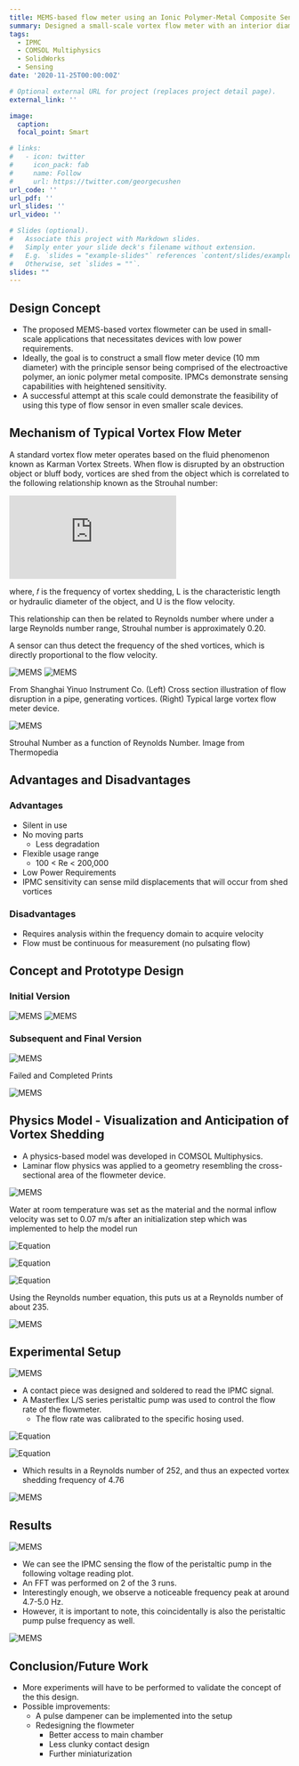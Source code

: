 ```yaml
---
title: MEMS-based flow meter using an Ionic Polymer-Metal Composite Sensor
summary: Designed a small-scale vortex flow meter with an interior diameter of 10 mm and implemented a 5 mm rectangular IPMC sensor to detect the frequency of vortices shedding from a bluff body. SLA printed and wired fully functional prototype. Performed COMSOL fluidstructure analysis to verify acquired experimental data. 
tags:
  - IPMC
  - COMSOL Multiphysics
  - SolidWorks
  - Sensing
date: '2020-11-25T00:00:00Z'

# Optional external URL for project (replaces project detail page).
external_link: ''

image:
  caption: 
  focal_point: Smart

# links:
#   - icon: twitter
#     icon_pack: fab
#     name: Follow
#     url: https://twitter.com/georgecushen
url_code: ''
url_pdf: ''
url_slides: ''
url_video: ''

# Slides (optional).
#   Associate this project with Markdown slides.
#   Simply enter your slide deck's filename without extension.
#   E.g. `slides = "example-slides"` references `content/slides/example-slides.md`.
#   Otherwise, set `slides = ""`.
slides: ""
---
```


## Design Concept

- The proposed MEMS-based vortex flowmeter can be used in small- scale applications that necessitates devices with low power requirements.
- Ideally, the goal is to construct a small flow meter device (10 mm diameter) with the principle sensor being comprised of the electroactive polymer, an ionic polymer metal composite. IPMCs demonstrate sensing capabilities with heightened sensitivity.
- A successful attempt at this scale could demonstrate the feasibility of using this type of flow sensor in even smaller scale devices.

## Mechanism of Typical Vortex Flow Meter

A standard vortex flow meter operates based on the fluid phenomenon known as Karman Vortex Streets.
When flow is disrupted by an obstruction object or bluff body, vortices are shed from the object which is correlated to the following relationship known as the Strouhal number:

![Equation](https://latex.codecogs.com/svg.latex?St%20=%20fL/U)

where, 𝑓 is the frequency of vortex shedding, L is the characteristic length or hydraulic diameter of the object, and U is the flow velocity.

This relationship can then be related to Reynolds number where under a large Reynolds number range, Strouhal number is approximately 0.20.

A sensor can thus detect the frequency of the shed vortices, which is directly proportional to the flow velocity.

![MEMS](https://nminaian.github.io/Website/media/MEMS_Images/MEMS1.png)
![MEMS](https://nminaian.github.io/Website/media/MEMS_Images/MEMS2.png)

From Shanghai Yinuo Instrument Co. (Left) Cross section illustration of flow disruption in a pipe, generating vortices. (Right) Typical large vortex flow meter device.  

![MEMS](https://nminaian.github.io/Website/media/MEMS_Images/MEMS3.jpg)

Strouhal Number as a function of Reynolds Number. Image from Thermopedia

## Advantages and Disadvantages

### Advantages

- Silent in use
- No moving parts
  - Less degradation
- Flexible usage range
  - 100 < Re < 200,000
- Low Power Requirements
- IPMC sensitivity can sense mild displacements that will occur from shed vortices
  
### Disadvantages

- Requires analysis within the frequency domain to acquire velocity
- Flow must be continuous for measurement (no pulsating flow)

## Concept and Prototype Design

### Initial Version

![MEMS](https://nminaian.github.io/Website/media/MEMS_Images/MEMS4.png)
![MEMS](https://nminaian.github.io/Website/media/MEMS_Images/MEMS5.png)

### Subsequent and Final Version

![MEMS](https://nminaian.github.io/Website/media/MEMS_Images/MEMS6.png)

Failed and Completed Prints

![MEMS](https://nminaian.github.io/Website/media/MEMS_Images/MEMS7.png)

## Physics Model - Visualization and Anticipation of Vortex Shedding

- A physics-based model was developed in COMSOL Multiphysics.
- Laminar flow physics was applied to a geometry resembling the cross-sectional area of the flowmeter device.

![MEMS](https://i.gyazo.com/0e91a2d53774171989e874033694cc85.gif)

Water at room temperature was set as the material and the normal inflow velocity was set to 0.07 m/s after an initialization step which was implemented to help the model run

![Equation](https://latex.codecogs.com/svg.latex?\rho_w%20=%20997%20[kg/m^3])

![Equation](https://latex.codecogs.com/svg.latex?\mu%20=%208.90%20\times%2010^-4%20[Pa-s])

![Equation](https://nminaian.github.io/Website/media/MEMS_Images/Step.svg)

Using the Reynolds number equation, this puts us at a Reynolds number of about 235.

![MEMS](https://i.gyazo.com/bf9f913d2066575e498155969682bd62.gif)

## Experimental Setup

  ![MEMS](https://i.gyazo.com/a41b37e0e7597b4f8e675c9631e64772.gif)

- A contact piece was designed and soldered to read the IPMC signal.
- A Masterflex L/S series peristaltic pump was used to control the flow rate of the flowmeter.
  - The flow rate was calibrated to the specific hosing used.

![Equation](https://latex.codecogs.com/svg.latex?Q_e=5900%20[mm^3/s])

![Equation](https://latex.codecogs.com/svg.latex?V_e=0.075%20[m/s])

- Which results in a Reynolds number of 252, and thus an expected vortex shedding frequency of 4.76

![MEMS](https://nminaian.github.io/Website/media/MEMS_Images/MEMS8.png)

## Results

![MEMS](https://nminaian.github.io/Website/media/MEMS_Images/MEMS9.png)

- We can see the IPMC sensing the flow of the peristaltic pump in the following voltage reading plot.
- An FFT was performed on 2 of the 3 runs.
- Interestingly enough, we observe a noticeable frequency peak at around 4.7-5.0 Hz.
- However, it is important to note, this coincidentally is also the peristaltic pump pulse frequency as well.

![MEMS](https://nminaian.github.io/Website/media/MEMS_Images/MEMS10.png)

## Conclusion/Future Work

- More experiments will have to be performed to validate the concept of the this design.
- Possible improvements:
  - A pulse dampener can be implemented into the setup
  - Redesigning the flowmeter
    - Better access to main chamber
    - Less clunky contact design
    - Further miniaturization
